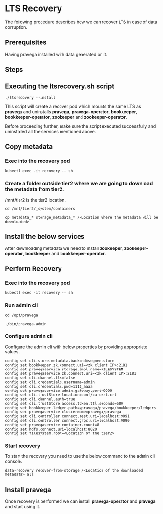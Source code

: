 <!--
Copyright Pravega Authors.

Licensed under the Apache License, Version 2.0 (the "License");
you may not use this file except in compliance with the License.
You may obtain a copy of the License at

    http://www.apache.org/licenses/LICENSE-2.0

Unless required by applicable law or agreed to in writing, software
distributed under the License is distributed on an "AS IS" BASIS,
WITHOUT WARRANTIES OR CONDITIONS OF ANY KIND, either express or implied.
See the License for the specific language governing permissions and
limitations under the License.
-->

# LTS Recovery
The following procedure describes how we can recover LTS in case of data corruption.

## Prerequisites
Having pravega installed with data generated on it. 

## Steps
## Executing the ltsrecovery.sh script
```
./ltsrecovery --install
```
This script will create a recover pod which mounts the same LTS as **pravega** and uninstalls **pravega**, **pravega-operator**, **bookkeeper**, **bookkeeper-operator**, **zookeeper** and **zookeeper-operator**.

Before proceeding further, make sure the script executed successfully and uninstalled all the services mentioned above.
## Copy metadata
### Exec into the recovery pod
```
kubectl exec -it recovery -- sh
```
### Create a folder outside tier2 where we are going to download the metadata from tier2.
/mnt/tier2 is the tier2 location.
```
cd /mnt/tier2/_system/containers
```
```
cp metadata_* storage_metadata_* /<Location where the metadata will be downloaded>
```

## Install the below services
After downloading metadata we need to install **zookeeper**, **zookeeper-operator**, **bookkeeper** and **bookkeeper-operator**.

## Perform Recovery
### Exec into the recovery pod
```
kubectl exec -it recovery -- sh
```
### Run admin cli
```
cd /opt/pravega
```
```
./bin/pravega-admin
```
### Configure admin cli
Configure the admin cli with below properties by providing appropriate values.
```
config set cli.store.metadata.backend=segmentstore
config set bookkeeper.zk.connect.uri=<zk client IP>:2181
config set pravegaservice.storage.impl.name=FILESYSTEM
config set pravegaservice.zk.connect.uri=<zk client IP>:2181
config set cli.channel.tls=false
config set cli.credentials.username=admin
config set cli.credentials.pwd=1111_aaaa
config set pravegaservice.admin.gateway.port=9999
config set cli.trustStore.location=conf/ca-cert.crt
config set cli.channel.auth=true
config set cli.trustStore.access.token.ttl.seconds=600
config set bookkeeper.ledger.path=/pravega/pravega/bookkeeper/ledgers
config set pravegaservice.clusterName=pravega/pravega
config set cli.controller.connect.rest.uri=localhost:9091
config set cli.controller.connect.grpc.uri=localhost:9090
config set pravegaservice.container.count=8
config set hdfs.connect.uri=localhost:8020
config set filesystem.root=<Location of the tier2>
```
### Start recovery
To start the recovery you need to use the below command to the admin cli console.
```
data-recovery recover-from-storage /<Location of the downloaded metadata> all
```

## Install pravega
Once recovery is performed we can install **pravega-operator** and **pravega** and start using it.